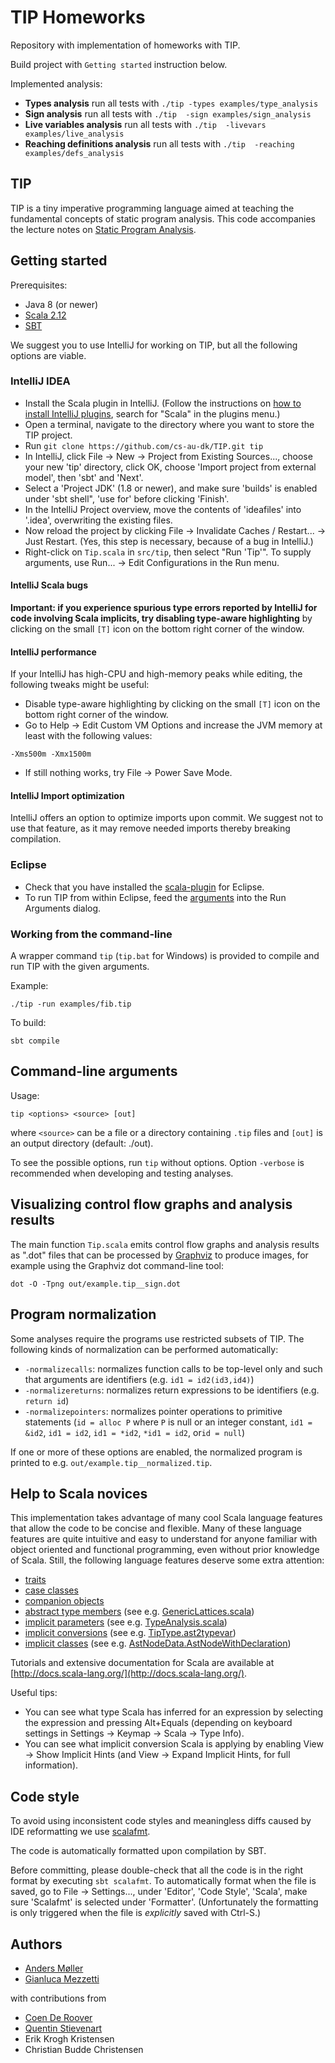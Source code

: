 # TIP Homeworks

Repository with implementation of homeworks with TIP. 

Build project with `Getting started` instruction below.

Implemented analysis:

* **Types analysis** run all tests with `./tip -types examples/type_analysis`
* **Sign analysis** run all tests with `./tip  -sign examples/sign_analysis`
* **Live variables analysis** run all tests with `./tip  -livevars examples/live_analysis`
* **Reaching definitions analysis** run all tests with `./tip  -reaching examples/defs_analysis`

## TIP
TIP is a tiny imperative programming language aimed at teaching the
fundamental concepts of static program analysis. This code accompanies the
lecture notes on [Static Program Analysis](http://cs.au.dk/~amoeller/spa/).

## Getting started

Prerequisites:
- Java 8 (or newer)
- [Scala 2.12](http://www.scala-lang.org/download/)
- [SBT](http://www.scala-sbt.org/)

We suggest you to use IntelliJ for working on TIP, but all the following
options are viable.

### IntelliJ IDEA

- Install the Scala plugin in IntelliJ. (Follow the instructions on [how to install IntelliJ plugins](https://www.jetbrains.com/help/idea/installing-updating-and-uninstalling-repository-plugins.html), search for "Scala" in the plugins menu.)
- Open a terminal, navigate to the directory where you want to store the TIP project.
- Run `git clone https://github.com/cs-au-dk/TIP.git tip`
- In IntelliJ, click File -> New -> Project from Existing Sources..., choose your new 'tip' directory, click OK, choose 'Import project from external model', then 'sbt' and 'Next'.
- Select a 'Project JDK' (1.8 or newer), and make sure 'builds' is enabled under 'sbt shell", 'use for' before clicking 'Finish'.
- In the IntelliJ Project overview, move the contents of 'ideafiles' into '.idea', overwriting the existing files.
- Now reload the project by clicking File -> Invalidate Caches / Restart... -> Just Restart. (Yes, this step is necessary, because of a bug in IntelliJ.)
- Right-click on `Tip.scala` in `src/tip`, then select "Run 'Tip'". To supply arguments, use Run... -> Edit Configurations in the Run menu.
  
#### IntelliJ Scala bugs

**Important: if you experience spurious type errors reported by IntelliJ for code involving Scala implicits, try disabling type-aware highlighting**
by clicking on the small `[T]` icon on the bottom right corner of the window.

#### IntelliJ performance

If your IntelliJ has high-CPU and high-memory peaks while editing, the
following tweaks might be useful:

- Disable type-aware highlighting by clicking on the small `[T]` icon on the
  bottom right corner of the window.
- Go to Help -> Edit Custom VM Options and increase the JVM memory at least
  with the following values:
```
-Xms500m -Xmx1500m
```
- If still nothing works, try File -> Power Save Mode.

#### IntelliJ Import optimization

IntelliJ offers an option to optimize imports upon commit. We suggest not to
use that feature, as it may remove needed imports thereby breaking
compilation.

### Eclipse

- Check that you have installed the [scala-plugin](http://scala-ide.org/) for
  Eclipse.
- To run TIP from within Eclipse, feed the [arguments](#tipcmd) into the Run
  Arguments dialog.

### Working from the command-line

A wrapper command `tip` (`tip.bat` for Windows) is provided to compile and run
TIP with the given arguments.

Example:
```
./tip -run examples/fib.tip
```

To build:
```
sbt compile
```

## Command-line arguments <a name="tipcmd"></a>

Usage:
```
tip <options> <source> [out]
```
where `<source>` can be a file or a directory containing `.tip` files and
`[out]` is an output directory (default: ./out).

To see the possible options, run `tip` without options.
Option `-verbose` is recommended when developing and testing analyses.

## Visualizing control flow graphs and analysis results

The main function `Tip.scala` emits control flow graphs and analysis results as ".dot" files 
that can be processed by [Graphviz](https://www.graphviz.org/) to produce images, for example using the Graphviz dot command-line tool:
```
dot -O -Tpng out/example.tip__sign.dot
```

## Program normalization

Some analyses require the programs use restricted subsets of TIP. 
The following kinds of normalization can be performed automatically:

- `-normalizecalls`: 
  normalizes function calls to be top-level only and such that arguments are identifiers 
  (e.g. `id1 = id2(id3,id4)`)
- `-normalizereturns`: 
  normalizes return expressions to be identifiers 
  (e.g. `return id`)
- `-normalizepointers`: 
  normalizes pointer operations to primitive statements
  (`id = alloc P` where `P` is null or an integer constant, `id1 = &id2`, `id1 = id2`, `id1 = *id2`, `*id1 = id2`, or`id = null`) 
 
If one or more of these options are enabled, the normalized program is printed to e.g. `out/example.tip__normalized.tip`. 
 
## Help to Scala novices

This implementation takes advantage of many cool Scala language features that allow the code to be concise and flexible. 
Many of these language features are quite intuitive and easy to understand for anyone familiar with 
object oriented and functional programming, even without prior knowledge of Scala.
Still, the following language features deserve some extra attention:

- [traits](https://docs.scala-lang.org/tour/traits.html)
- [case classes](https://docs.scala-lang.org/tour/case-classes.html)
- [companion objects](https://docs.scala-lang.org/tour/singleton-objects.html)
- [abstract type members](https://docs.scala-lang.org/tour/abstract-types.html) (see e.g. [GenericLattices.scala](src/tip/lattices/GenericLattices.scala))
- [implicit parameters](https://docs.scala-lang.org/tour/implicit-parameters.html) (see e.g. [TypeAnalysis.scala](src/tip/analysis/TypeAnalysis.scala))
- [implicit conversions](https://docs.scala-lang.org/tour/implicit-conversions.html) (see e.g. [TipType.ast2typevar](src/tip/types/Types.scala))
- [implicit classes](https://docs.scala-lang.org/overviews/core/implicit-classes.html) (see e.g. [AstNodeData.AstNodeWithDeclaration](src/tip/ast/AstNodeData.scala))

Tutorials and extensive documentation for Scala are available at [http://docs.scala-lang.org/](http://docs.scala-lang.org/).

Useful tips: 
  - You can see what type Scala has inferred for an expression by selecting the expression and pressing Alt+Equals 
(depending on keyboard settings in Settings -> Keymap -> Scala -> Type Info).
  - You can see what implicit conversion Scala is applying by enabling View -> Show Implicit Hints (and View -> Expand Implicit Hints, for full information).

## Code style

To avoid using inconsistent code styles and meaningless diffs caused
by IDE reformatting we use [scalafmt](http://scalameta.org/scalafmt/).

The code is automatically formatted upon compilation by SBT.

Before committing, please double-check that all the code is in the right format by executing `sbt scalafmt`. 
To automatically format when the file is saved, go to File -> Settings..., under 'Editor', 'Code Style', 'Scala', make sure 'Scalafmt' is selected under 'Formatter'. (Unfortunately the formatting is only triggered when the file is *explicitly* saved with Ctrl-S.)

## Authors

- [Anders M&oslash;ller](http://cs.au.dk/~amoeller/)
- [Gianluca Mezzetti](http://gmezzetti.name/)

with contributions from

- [Coen De Roover](http://soft.vub.ac.be/~cderoove/)
- [Quentin Stievenart](http://awesom.eu/~acieroid/)
- Erik Krogh Kristensen
- Christian Budde Christensen
